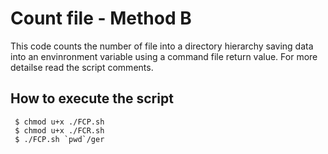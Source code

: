 # Count file - Method B

This code counts the number of file into a directory hierarchy saving data into an envinronment variable using
a command file return value.
For more detailse read the script comments.

## How to execute the script
```console
 $ chmod u+x ./FCP.sh
 $ chmod u+x ./FCR.sh
 $ ./FCP.sh `pwd`/ger
 ```